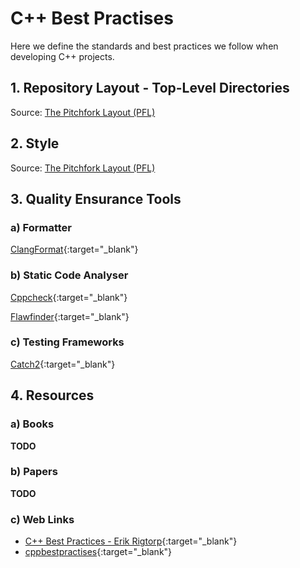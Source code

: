 # C++ Best Practises

Here we define the standards and best practices we follow when developing C++ projects.

## 1. Repository Layout - Top-Level Directories

Source: [The Pitchfork Layout (PFL)](https://api.csswg.org/bikeshed/?force=1&url=https://raw.githubusercontent.com/vector-of-bool/pitchfork/develop/data/spec.bs#tld)

## 2. Style

Source: [The Pitchfork Layout (PFL)](https://lefticus.gitbooks.io/cpp-best-practices/content/03-Style.html)

## 3. Quality Ensurance Tools

### a) Formatter

[ClangFormat](https://clang.llvm.org/docs/ClangFormat.html){:target="_blank"}

### b) Static Code Analyser

[Cppcheck](https://cppcheck.sourceforge.io){:target="_blank"}

[Flawfinder](https://dwheeler.com/flawfinder/){:target="_blank"}

### c) Testing Frameworks

[Catch2](https://github.com/catchorg/Catch2){:target="_blank"}

## 4. Resources

### a) Books

**TODO**

### b) Papers

**TODO**

### c) Web Links

- [C++ Best Practices - Erik Rigtorp](https://rigtorp.se/cpp-best-practices/){:target="_blank"}
- [cppbestpractises](https://lefticus.gitbooks.io/cpp-best-practices/content/){:target="_blank"}
